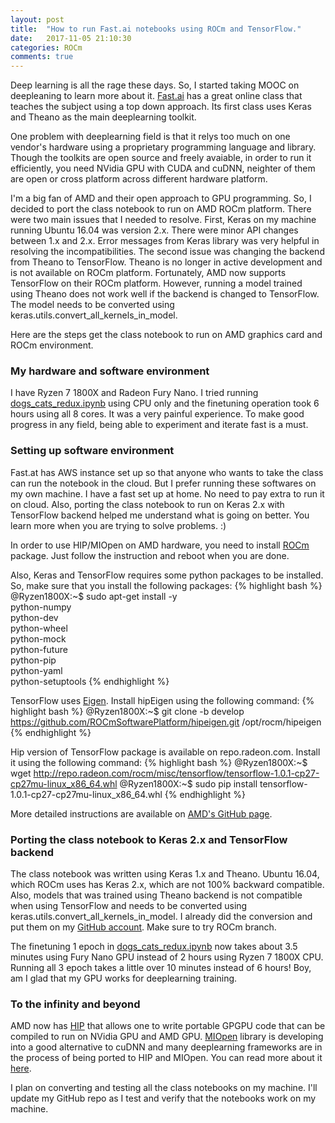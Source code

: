 ```yaml
---
layout: post
title:  "How to run Fast.ai notebooks using ROCm and TensorFlow."
date:   2017-11-05 21:10:30
categories: ROCm
comments: true
---
```

Deep learning is all the rage these days. So, I started taking MOOC on deepleaning to learn more about it. [Fast.ai][fast-ai] has a great online class that teaches the subject using a top down approach. Its first class uses Keras and Theano as the main deeplearning toolkit.

One problem with deeplearning field is that it relys too much on one vendor's hardware using a proprietary programming language and library. Though the toolkits are open source and freely avaiable, in order to run it efficiently, you need NVidia GPU with CUDA and cuDNN, neighter of them are open or cross platform across different hardware platform.

I'm a big fan of AMD and their open approach to GPU programming. So, I decided to port the class notebook to run on AMD ROCm platform. There were two main issues that I needed to resolve. First, Keras on my machine running Ubuntu 16.04 was version 2.x. There were minor API changes between 1.x and 2.x. Error messages from Keras library was very helpful in resolving the incompatibilities. The second issue was changing the backend from Theano to TensorFlow. Theano is no longer in active development and is not available on ROCm platform. Fortunately, AMD now supports TensorFlow on their ROCm platform. However, running a model trained using Theano does not work well if the backend is changed to TensorFlow. The model needs to be converted using keras.utils.convert_all_kernels_in_model.

Here are the steps get the class notebook to run on AMD graphics card and ROCm environment. 

### My hardware and software environment

I have Ryzen 7 1800X and Radeon Fury Nano. I tried running [dogs_cats_redux.ipynb][dogs_cats_redux] using CPU only and the finetuning operation took 6 hours using all 8 cores. It was a very painful experience. To make good progress in any field, being able to experiment and iterate fast is a must.

### Setting up software environment

Fast.at has AWS instance set up so that anyone who wants to take the class can run the notebook in the cloud. But I prefer running these softwares on my own machine. I have a fast set up at home. No need to pay extra to run it on cloud. Also, porting the class notebook to run on Keras 2.x with TensorFlow backend helped me understand what is going on better. You learn more when you are trying to solve problems. :)

In order to use HIP/MIOpen on AMD hardware, you need to install [ROCm][rocm] package. Just follow the instruction and reboot when you are done.

Also, Keras and TensorFlow requires some python packages to be installed. So, make sure that you install the following packages:
{% highlight bash %}
@Ryzen1800X:~$ sudo apt-get install -y \
    python-numpy \
    python-dev \
    python-wheel \
    python-mock \
    python-future \
    python-pip \
    python-yaml \
    python-setuptools
{% endhighlight %}

TensorFlow uses [Eigen][eigen]. Install hipEigen using the following command:
{% highlight bash %}
@Ryzen1800X:~$ git clone -b develop https://github.com/ROCmSoftwarePlatform/hipeigen.git /opt/rocm/hipeigen
{% endhighlight %}

Hip version of TensorFlow package is available on repo.radeon.com. Install it using the following command:
{% highlight bash %}
@Ryzen1800X:~$ wget http://repo.radeon.com/rocm/misc/tensorflow/tensorflow-1.0.1-cp27-cp27mu-linux_x86_64.whl
@Ryzen1800X:~$ sudo pip install tensorflow-1.0.1-cp27-cp27mu-linux_x86_64.whl
{% endhighlight %}

More detailed instructions are available on [AMD's GitHub page][amd-tensorflow].

### Porting the class notebook to Keras 2.x and TensorFlow backend

The class notebook was written using Keras 1.x and Theano. Ubuntu 16.04, which ROCm uses has Keras 2.x, which are not 100% backward compatible. Also, models that was trained using Theano backend is not compatible when using TensorFlow and needs to be converted using keras.utils.convert_all_kernels_in_model. I already did the conversion and put them on my [GitHub account][converted-notebook]. Make sure to try ROCm branch.

The finetuning 1 epoch in [dogs_cats_redux.ipynb][dogs_cats_redux] now takes about 3.5 minutes using Fury Nano GPU instead of 2 hours using Ryzen 7 1800X CPU. Running all 3 epoch takes a little over 10 minutes instead of 6 hours! Boy, am I glad that my GPU works for deeplearning training.

### To the infinity and beyond

AMD now has [HIP][amd-hip-github] that allows one to write portable GPGPU code that can be compiled to run on NVidia GPU and AMD GPU. [MIOpen][miopen] library is developing into a good alternative to cuDNN and many deeplearning frameworks are in the process of being ported to HIP and MIOpen. You can read more about it [here][amd-deep-learning].

I plan on converting and testing all the class notebooks on my machine. I'll update my GitHub repo as I test and verify that the notebooks work on my machine.

[fast-ai]: http://www.fast.ai
[dogs_cats_redux]: https://github.com/briansp2020/courses/blob/ROCm/deeplearning1/nbs/dogs_cats_redux.ipynb
[amd-hip-github]: https://github.com/GPUOpen-ProfessionalCompute-Tools/HIP
[amd-deep-learning]: https://rocm.github.io/dl.html
[eigen]: http://eigen.tuxfamily.org/index.php?title=Main_Page
[converted-notebook]: https://github.com/briansp2020/courses
[amd-tensorflow]: https://github.com/ROCmSoftwarePlatform/hiptensorflow/blob/hip/README.ROCm.md
[rocm]: https://github.com/RadeonOpenCompute/ROCm
[miopen]: https://github.com/ROCmSoftwarePlatform/MIOpen
[opencv]: http://opencv.org/
[opencv-install]: https://github.com/BVLC/caffe/wiki/Ubuntu-16.04-or-15.10-OpenCV-3.1-Installation-Guide
[hip-ps1]: https://github.com/briansp2020/cs344/tree/master/Problem%20Sets/Problem%20Set%201
